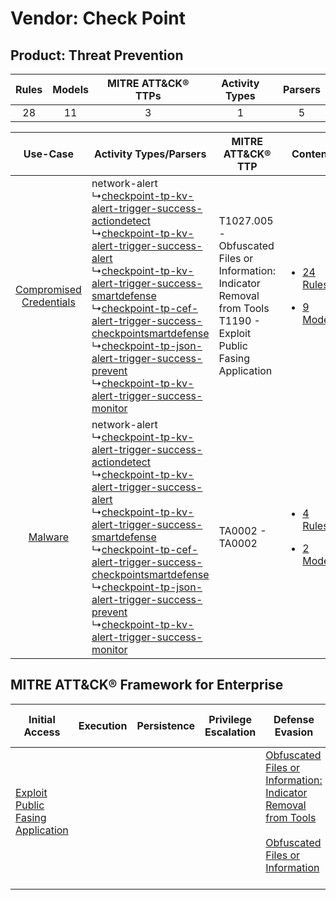 Vendor: Check Point
===================
Product: Threat Prevention
--------------------------
| Rules | Models | MITRE ATT&CK® TTPs | Activity Types | Parsers |
|:-----:|:------:|:------------------:|:--------------:|:-------:|
|  28   |   11   |         3          |       1        |    5    |

|    Use-Case    | Activity Types/Parsers    | MITRE ATT&CK® TTP    | Content    |
|:----:| ---- | ---- | ---- |
| [Compromised Credentials](../../../UseCases/uc_compromised_credentials.md) |  network-alert<br> ↳[checkpoint-tp-kv-alert-trigger-success-actiondetect](Ps/pC_checkpointtpkvalerttriggersuccessactiondetect.md)<br> ↳[checkpoint-tp-kv-alert-trigger-success-alert](Ps/pC_checkpointtpkvalerttriggersuccessalert.md)<br> ↳[checkpoint-tp-kv-alert-trigger-success-smartdefense](Ps/pC_checkpointtpkvalerttriggersuccesssmartdefense.md)<br> ↳[checkpoint-tp-cef-alert-trigger-success-checkpointsmartdefense](Ps/pC_checkpointtpcefalerttriggersuccesscheckpointsmartdefense.md)<br> ↳[checkpoint-tp-json-alert-trigger-success-prevent](Ps/pC_checkpointtpjsonalerttriggersuccessprevent.md)<br> ↳[checkpoint-tp-kv-alert-trigger-success-monitor](Ps/pC_checkpointtpkvalerttriggersuccessmonitor.md)<br> | T1027.005 - Obfuscated Files or Information: Indicator Removal from Tools<br>T1190 - Exploit Public Fasing Application<br> | [<ul><li>24 Rules</li></ul><ul><li>9 Models</li></ul>](RM/r_m_check_point_threat_prevention_Compromised_Credentials.md) |
|    [Malware](../../../UseCases/uc_malware.md)    |  network-alert<br> ↳[checkpoint-tp-kv-alert-trigger-success-actiondetect](Ps/pC_checkpointtpkvalerttriggersuccessactiondetect.md)<br> ↳[checkpoint-tp-kv-alert-trigger-success-alert](Ps/pC_checkpointtpkvalerttriggersuccessalert.md)<br> ↳[checkpoint-tp-kv-alert-trigger-success-smartdefense](Ps/pC_checkpointtpkvalerttriggersuccesssmartdefense.md)<br> ↳[checkpoint-tp-cef-alert-trigger-success-checkpointsmartdefense](Ps/pC_checkpointtpcefalerttriggersuccesscheckpointsmartdefense.md)<br> ↳[checkpoint-tp-json-alert-trigger-success-prevent](Ps/pC_checkpointtpjsonalerttriggersuccessprevent.md)<br> ↳[checkpoint-tp-kv-alert-trigger-success-monitor](Ps/pC_checkpointtpkvalerttriggersuccessmonitor.md)<br> | TA0002 - TA0002<br>    | [<ul><li>4 Rules</li></ul><ul><li>2 Models</li></ul>](RM/r_m_check_point_threat_prevention_Malware.md)    |

MITRE ATT&CK® Framework for Enterprise
--------------------------------------
| Initial Access                                                                         | Execution | Persistence | Privilege Escalation | Defense Evasion                                                                                                                                                                                            | Credential Access | Discovery | Lateral Movement | Collection | Command and Control | Exfiltration | Impact |
| -------------------------------------------------------------------------------------- | --------- | ----------- | -------------------- | ---------------------------------------------------------------------------------------------------------------------------------------------------------------------------------------------------------- | ----------------- | --------- | ---------------- | ---------- | ------------------- | ------------ | ------ |
| [Exploit Public Fasing Application](https://attack.mitre.org/techniques/T1190)<br><br> |           |             |                      | [Obfuscated Files or Information: Indicator Removal from Tools](https://attack.mitre.org/techniques/T1027/005)<br><br>[Obfuscated Files or Information](https://attack.mitre.org/techniques/T1027)<br><br> |                   |           |                  |            |                     |              |        |